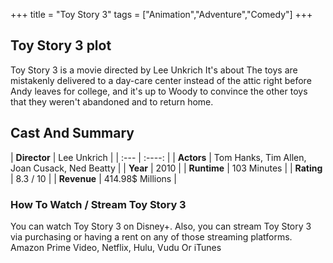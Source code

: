 +++
title = "Toy Story 3"
tags = ["Animation","Adventure","Comedy"]
+++
## Toy Story 3 plot
Toy Story 3 is a movie directed by Lee Unkrich It's about The toys are mistakenly delivered to a day-care center instead of the attic right before Andy leaves for college, and it's up to Woody to convince the other toys that they weren't abandoned and to return home.
## Cast And Summary
| **Director**      | Lee Unkrich |
    | :---        |    :----:   |
    |  **Actors** | Tom Hanks, Tim Allen, Joan Cusack, Ned Beatty |
    | **Year**   | 2010    |
    |  **Runtime** | 103 Minutes |
    |  **Rating** | 8.3 / 10 | 
    |  **Revenue** | 414.98$ Millions |
### How To Watch / Stream Toy Story 3
You can watch Toy Story 3 on Disney+.
Also, you can stream Toy Story 3 via purchasing or having a rent on any of those streaming platforms.
Amazon Prime Video, Netflix, Hulu, Vudu Or iTunes
